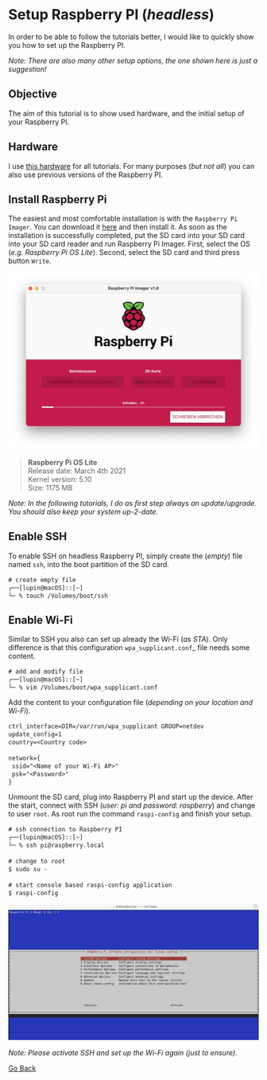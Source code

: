 # Setup Raspberry PI (_headless_)

In order to be able to follow the tutorials better, I would like to quickly show you how to set up the Raspberry PI.

_Note: There are also many other setup options, the one shown here is just a suggestion!_

## Objective

The aim of this tutorial is to show used hardware, and the initial setup of your Raspberry PI.

## Hardware

I use [this hardware](https://www.raspberrypi.org/products/raspberry-pi-4-model-b/?variant=raspberry-pi-4-model-b-8gb) for all tutorials. For many purposes (_but not all_) you can also use previous versions of the Raspberry PI.

## Install Raspberry Pi

The easiest and most comfortable installation is with the `Raspberry Pi Imager`. You can download it [here](https://www.raspberrypi.org/software/) and then install it. As soon as the installation is successfully completed, put the SD card into your SD card into your SD card reader and run Raspberry Pi Imager. First, select the OS (_e.g. Raspberry Pi OS Lite_). Second, select the SD card and third press button `Write`. 

![Raspberry Pi Imager](./RaspberryPI_ImageBuilder.jpg)

> **Raspberry Pi OS Lite**<br>
Release date: March 4th 2021<br>
Kernel version: 5.10<br>
Size: 1175 MB

_Note: In the following tutorials, I do as first step always an update/upgrade. You should also keep your system up-2-date._

## Enable SSH

To enable SSH on headless Raspberry PI, simply create the (_empty_) file named `ssh`, into the boot partition of the SD card.

```shell
# create empty file
┌──[lupin@macOS]::[~]
└─ % touch /Volumes/boot/ssh
```

## Enable Wi-Fi

Similar to SSH you also can set up already the Wi-Fi (_as STA_). Only difference is that this configuration `wpa_supplicant.conf`_ file needs some content.

```shell
# add and modify file
┌──[lupin@macOS]::[~]
└─ % vim /Volumes/boot/wpa_supplicant.conf
```

Add the content to your configuration file (_depending on your location and Wi-Fi_).

```
ctrl_interface=DIR=/var/run/wpa_supplicant GROUP=netdev
update_config=1
country=<Country code>

network={
 ssid="<Name of your Wi-Fi AP>"
 psk="<Password>"
}
```

Unmount the SD card, plug into Raspberry PI and start up the device. After the start, connect with SSH (_user: pi and password: raspberry_) and change to user `root`. As root run the command `raspi-config` and finish your setup.

```shell
# ssh connection to Raspberry PI
┌──[lupin@macOS]::[~]
└─ % ssh pi@raspberry.local

# change to root
$ sudo su -

# start console based raspi-config application
$ raspi-config
```

![raspi-config](./raspi-config.jpg)

_Note: Please activate SSH and set up the Wi-Fi again (_just to ensure_)._

[Go Back](../readme.md)
